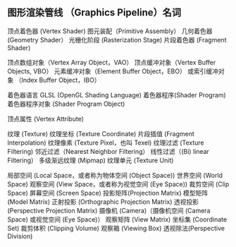 ## 图形渲染管线 （Graphics Pipeline）名词
顶点着色器 (Vertex Shader)
图元装配（Primitive Assembly）
几何着色器 (Geometry Shader）
光栅化阶段 (Rasterization Stage)
片段着色器 (Fragment Shader)

顶点数组对象（Vertex Array Object，VAO）
顶点缓冲对象（Vertex Buffer Objects, VBO）
元素缓冲对象（Element Buffer Object，EBO） 或索引缓冲对象 （Index Buffer Object，IBO）

着色器语言 GLSL (OpenGL Shading Language)
着色器程序(Shader Program)
着色器程序对象 (Shader Program Object)

顶点属性 (Vertex Attribute)

纹理 (Texture)
纹理坐标 (Texture Coordinate)
片段插值 (Fragment Interpolation)
纹理像素 (Texture Pixel，也叫 Texel)
纹理过滤 (Texture Filtering)
邻近过滤（Nearest Neighbor Filtering）
线性过滤（(Bi) linear Filtering）
多级渐远纹理 (Mipmap)
纹理单元 (Texture Unit)


局部空间 (Local Space，或者称为物体空间 (Object Space))
世界空间 (World Space)
观察空间 (View Space，或者称为视觉空间 (Eye Space))
裁剪空间 (Clip Space)
屏幕空间 (Screen Space)
投影矩阵(Projection Matrix)
模型矩阵 (Model Matrix)
正射投影 (Orthographic Projection Matrix)
透视投影 (Perspective Projection Matrix)
摄像机 (Camera)（摄像机空间 (Camera Space) 或视觉空间 (Eye Space)）
观察矩阵 (View Matrix)
坐标集 (Coordinate Set)
裁剪体积 (Clipping Volume)
观察箱 (Viewing Box)
透视除法(Perspective Division)
